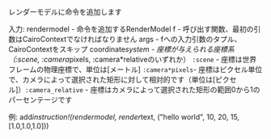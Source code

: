 レンダーモデルに命令を追加します

入力:     rendermodel   - 命令を追加するRenderModel     f             - 呼び出す関数、最初の引数はCairoContextでなければなりません     args          - fへの入力引数のタプル、CairoContextをスキップ     coordinate*system - 座標が与えられる座標系（:scene, :camera*pixels, :camera*relativeのいずれか）       `:scene` - 座標は世界フレームの物理座標で、単位は[メートル]       `:camera*pixels`- 座標はピクセル単位で、カメラによって選択された矩形に対して相対的です（単位は[ピクセル]）`:camera_relative` - 座標はカメラによって選択された矩形の範囲0から1のパーセンテージです

例: add*instruction!(rendermodel, render*text, ("hello world", 10, 20, 15, [1.0,1.0,1.0]))
